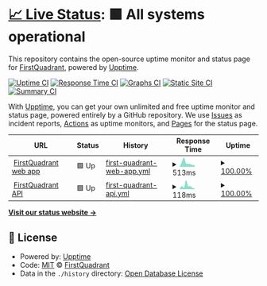 # [📈 Live Status](https://firstquadrant-ai.github.io/status): <!--live status--> **🟩 All systems operational**

This repository contains the open-source uptime monitor and status page for [FirstQuadrant](https://firstquadrant.ai), powered by [Upptime](https://github.com/upptime/upptime).

[![Uptime CI](https://github.com/firstquadrant-ai/status/workflows/Uptime%20CI/badge.svg)](https://github.com/firstquadrant-ai/status/actions?query=workflow%3A%22Uptime+CI%22)
[![Response Time CI](https://github.com/firstquadrant-ai/status/workflows/Response%20Time%20CI/badge.svg)](https://github.com/firstquadrant-ai/status/actions?query=workflow%3A%22Response+Time+CI%22)
[![Graphs CI](https://github.com/firstquadrant-ai/status/workflows/Graphs%20CI/badge.svg)](https://github.com/firstquadrant-ai/status/actions?query=workflow%3A%22Graphs+CI%22)
[![Static Site CI](https://github.com/firstquadrant-ai/status/workflows/Static%20Site%20CI/badge.svg)](https://github.com/firstquadrant-ai/status/actions?query=workflow%3A%22Static+Site+CI%22)
[![Summary CI](https://github.com/firstquadrant-ai/status/workflows/Summary%20CI/badge.svg)](https://github.com/firstquadrant-ai/status/actions?query=workflow%3A%22Summary+CI%22)

With [Upptime](https://upptime.js.org), you can get your own unlimited and free uptime monitor and status page, powered entirely by a GitHub repository. We use [Issues](https://github.com/firstquadrant-ai/status/issues) as incident reports, [Actions](https://github.com/firstquadrant-ai/status/actions) as uptime monitors, and [Pages](https://firstquadrant-ai.github.io/status) for the status page.

<!--start: status pages-->
<!-- This summary is generated by Upptime (https://github.com/upptime/upptime) -->
<!-- Do not edit this manually, your changes will be overwritten -->
<!-- prettier-ignore -->
| URL | Status | History | Response Time | Uptime |
| --- | ------ | ------- | ------------- | ------ |
| <img alt="" src="https://icons.duckduckgo.com/ip3/firstquadrant.ai.ico" height="13"> [FirstQuadrant web app](https://firstquadrant.ai) | 🟩 Up | [first-quadrant-web-app.yml](https://github.com/firstquadrant-ai/status/commits/HEAD/history/first-quadrant-web-app.yml) | <details><summary><img alt="Response time graph" src="./graphs/first-quadrant-web-app/response-time-week.png" height="20"> 513ms</summary><br><a href="https://status.firstquadrant.ai/history/first-quadrant-web-app"><img alt="Response time 2321" src="https://img.shields.io/endpoint?url=https%3A%2F%2Fraw.githubusercontent.com%2Ffirstquadrant-ai%2Fstatus%2FHEAD%2Fapi%2Ffirst-quadrant-web-app%2Fresponse-time.json"></a><br><a href="https://status.firstquadrant.ai/history/first-quadrant-web-app"><img alt="24-hour response time 240" src="https://img.shields.io/endpoint?url=https%3A%2F%2Fraw.githubusercontent.com%2Ffirstquadrant-ai%2Fstatus%2FHEAD%2Fapi%2Ffirst-quadrant-web-app%2Fresponse-time-day.json"></a><br><a href="https://status.firstquadrant.ai/history/first-quadrant-web-app"><img alt="7-day response time 513" src="https://img.shields.io/endpoint?url=https%3A%2F%2Fraw.githubusercontent.com%2Ffirstquadrant-ai%2Fstatus%2FHEAD%2Fapi%2Ffirst-quadrant-web-app%2Fresponse-time-week.json"></a><br><a href="https://status.firstquadrant.ai/history/first-quadrant-web-app"><img alt="30-day response time 555" src="https://img.shields.io/endpoint?url=https%3A%2F%2Fraw.githubusercontent.com%2Ffirstquadrant-ai%2Fstatus%2FHEAD%2Fapi%2Ffirst-quadrant-web-app%2Fresponse-time-month.json"></a><br><a href="https://status.firstquadrant.ai/history/first-quadrant-web-app"><img alt="1-year response time 2286" src="https://img.shields.io/endpoint?url=https%3A%2F%2Fraw.githubusercontent.com%2Ffirstquadrant-ai%2Fstatus%2FHEAD%2Fapi%2Ffirst-quadrant-web-app%2Fresponse-time-year.json"></a></details> | <details><summary><a href="https://status.firstquadrant.ai/history/first-quadrant-web-app">100.00%</a></summary><a href="https://status.firstquadrant.ai/history/first-quadrant-web-app"><img alt="All-time uptime 100.00%" src="https://img.shields.io/endpoint?url=https%3A%2F%2Fraw.githubusercontent.com%2Ffirstquadrant-ai%2Fstatus%2FHEAD%2Fapi%2Ffirst-quadrant-web-app%2Fuptime.json"></a><br><a href="https://status.firstquadrant.ai/history/first-quadrant-web-app"><img alt="24-hour uptime 100.00%" src="https://img.shields.io/endpoint?url=https%3A%2F%2Fraw.githubusercontent.com%2Ffirstquadrant-ai%2Fstatus%2FHEAD%2Fapi%2Ffirst-quadrant-web-app%2Fuptime-day.json"></a><br><a href="https://status.firstquadrant.ai/history/first-quadrant-web-app"><img alt="7-day uptime 100.00%" src="https://img.shields.io/endpoint?url=https%3A%2F%2Fraw.githubusercontent.com%2Ffirstquadrant-ai%2Fstatus%2FHEAD%2Fapi%2Ffirst-quadrant-web-app%2Fuptime-week.json"></a><br><a href="https://status.firstquadrant.ai/history/first-quadrant-web-app"><img alt="30-day uptime 100.00%" src="https://img.shields.io/endpoint?url=https%3A%2F%2Fraw.githubusercontent.com%2Ffirstquadrant-ai%2Fstatus%2FHEAD%2Fapi%2Ffirst-quadrant-web-app%2Fuptime-month.json"></a><br><a href="https://status.firstquadrant.ai/history/first-quadrant-web-app"><img alt="1-year uptime 100.00%" src="https://img.shields.io/endpoint?url=https%3A%2F%2Fraw.githubusercontent.com%2Ffirstquadrant-ai%2Fstatus%2FHEAD%2Fapi%2Ffirst-quadrant-web-app%2Fuptime-year.json"></a></details>
| <img alt="" src="https://icons.duckduckgo.com/ip3/firstquadrant.ai.ico" height="13"> [FirstQuadrant API](https://firstquadrant.ai/api/health) | 🟩 Up | [first-quadrant-api.yml](https://github.com/firstquadrant-ai/status/commits/HEAD/history/first-quadrant-api.yml) | <details><summary><img alt="Response time graph" src="./graphs/first-quadrant-api/response-time-week.png" height="20"> 118ms</summary><br><a href="https://status.firstquadrant.ai/history/first-quadrant-api"><img alt="Response time 578" src="https://img.shields.io/endpoint?url=https%3A%2F%2Fraw.githubusercontent.com%2Ffirstquadrant-ai%2Fstatus%2FHEAD%2Fapi%2Ffirst-quadrant-api%2Fresponse-time.json"></a><br><a href="https://status.firstquadrant.ai/history/first-quadrant-api"><img alt="24-hour response time 31" src="https://img.shields.io/endpoint?url=https%3A%2F%2Fraw.githubusercontent.com%2Ffirstquadrant-ai%2Fstatus%2FHEAD%2Fapi%2Ffirst-quadrant-api%2Fresponse-time-day.json"></a><br><a href="https://status.firstquadrant.ai/history/first-quadrant-api"><img alt="7-day response time 118" src="https://img.shields.io/endpoint?url=https%3A%2F%2Fraw.githubusercontent.com%2Ffirstquadrant-ai%2Fstatus%2FHEAD%2Fapi%2Ffirst-quadrant-api%2Fresponse-time-week.json"></a><br><a href="https://status.firstquadrant.ai/history/first-quadrant-api"><img alt="30-day response time 139" src="https://img.shields.io/endpoint?url=https%3A%2F%2Fraw.githubusercontent.com%2Ffirstquadrant-ai%2Fstatus%2FHEAD%2Fapi%2Ffirst-quadrant-api%2Fresponse-time-month.json"></a><br><a href="https://status.firstquadrant.ai/history/first-quadrant-api"><img alt="1-year response time 579" src="https://img.shields.io/endpoint?url=https%3A%2F%2Fraw.githubusercontent.com%2Ffirstquadrant-ai%2Fstatus%2FHEAD%2Fapi%2Ffirst-quadrant-api%2Fresponse-time-year.json"></a></details> | <details><summary><a href="https://status.firstquadrant.ai/history/first-quadrant-api">100.00%</a></summary><a href="https://status.firstquadrant.ai/history/first-quadrant-api"><img alt="All-time uptime 100.00%" src="https://img.shields.io/endpoint?url=https%3A%2F%2Fraw.githubusercontent.com%2Ffirstquadrant-ai%2Fstatus%2FHEAD%2Fapi%2Ffirst-quadrant-api%2Fuptime.json"></a><br><a href="https://status.firstquadrant.ai/history/first-quadrant-api"><img alt="24-hour uptime 100.00%" src="https://img.shields.io/endpoint?url=https%3A%2F%2Fraw.githubusercontent.com%2Ffirstquadrant-ai%2Fstatus%2FHEAD%2Fapi%2Ffirst-quadrant-api%2Fuptime-day.json"></a><br><a href="https://status.firstquadrant.ai/history/first-quadrant-api"><img alt="7-day uptime 100.00%" src="https://img.shields.io/endpoint?url=https%3A%2F%2Fraw.githubusercontent.com%2Ffirstquadrant-ai%2Fstatus%2FHEAD%2Fapi%2Ffirst-quadrant-api%2Fuptime-week.json"></a><br><a href="https://status.firstquadrant.ai/history/first-quadrant-api"><img alt="30-day uptime 100.00%" src="https://img.shields.io/endpoint?url=https%3A%2F%2Fraw.githubusercontent.com%2Ffirstquadrant-ai%2Fstatus%2FHEAD%2Fapi%2Ffirst-quadrant-api%2Fuptime-month.json"></a><br><a href="https://status.firstquadrant.ai/history/first-quadrant-api"><img alt="1-year uptime 100.00%" src="https://img.shields.io/endpoint?url=https%3A%2F%2Fraw.githubusercontent.com%2Ffirstquadrant-ai%2Fstatus%2FHEAD%2Fapi%2Ffirst-quadrant-api%2Fuptime-year.json"></a></details>

<!--end: status pages-->

[**Visit our status website →**](https://firstquadrant-ai.github.io/status)

## 📄 License

- Powered by: [Upptime](https://github.com/upptime/upptime)
- Code: [MIT](./LICENSE) © [FirstQuadrant](https://firstquadrant.ai)
- Data in the `./history` directory: [Open Database License](https://opendatacommons.org/licenses/odbl/1-0/)
